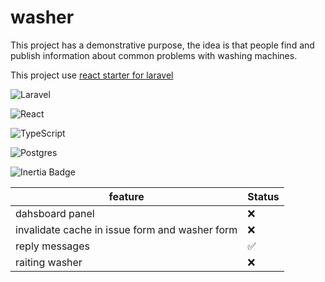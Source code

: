 # washer


This project has a demonstrative purpose, the idea is that people find and publish information about common problems with washing machines.

This project use [react starter for laravel](https://github.com/laravel/react-starter-kit)

![Laravel](https://img.shields.io/badge/laravel-%23FF2D20.svg?style=for-the-badge&logo=laravel&logoColor=white)

![React](https://img.shields.io/badge/react-%2320232a.svg?style=for-the-badge&logo=react&logoColor=%2361DAFB)

![TypeScript](https://img.shields.io/badge/typescript-%23007ACC.svg?style=for-the-badge&logo=typescript&logoColor=white)

![Postgres](https://img.shields.io/badge/postgres-%23316192.svg?style=for-the-badge&logo=postgresql&logoColor=white)

![Inertia Badge](https://img.shields.io/badge/Inertia-9553E9?logo=inertia&logoColor=fff&style=flat-square)


| feature | Status |
|----------------|----------------|
|  dahsboard panel | ❌|
| invalidate cache in issue form and washer form| ❌ |
| reply messages | ✅ |
| raiting washer | ❌ |

